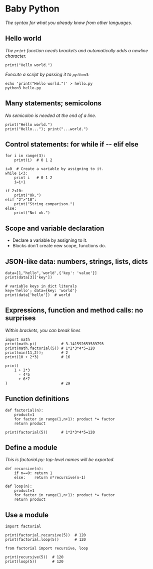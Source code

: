 # Baby Python
*The syntax for what you already know from other languages.*

## Hello world
*The `print` function needs brackets and automatically adds a newline character.*

    print("Hello world.")

*Execute a script by passing it to `python3`:*

    echo 'print("Hello world.")' > hello.py
    python3 hello.py
    
## Many statements; semicolons
*No semicolon is needed at the end of a line.*

    print("Hello world.")
    print("Hello..."); print("...world.")
    
## Control statements: for while if -- elif else

    for i in range(3):
        print(i)  # 0 1 2
    
    i=0  # Create a variable by assigning to it.
    while i<3:
        print i   # 0 1 2
        i=i+1
      
    if 2<10:
        print("Ok.")
    elif "2">"10":
        print("String comparison.")
    else:
        print("Not ok.")


## Scope and variable declaration
* Declare a variable by assigning to it.
* Blocks don't create new scope, functions do.

## JSON-like data: numbers, strings, lists, dicts

    data=[1,"hello",'world',{'key': 'value'}]
    print(data[3]['key'])
    
    # variable keys in dict literals
    key='hello'; data={key: 'world'}
    print(data['hello'])  # world

## Expressions, function and method calls: no surprises
*Within brackets, you can break lines*

    import math
    print(math.pi)           # 3.141592653589793
    print(math.factorial(5)) # 1*2*3*4*5=120
    print(min(11,2));        # 2
    print(10 + 2*3)          # 16

    print(
        1 + 2*3
          - 4*5
          + 6*7
    )                        # 29
    
## Function definitions

    def factorial(n):
        product=1
        for factor in range(1,n+1): product *= factor
        return product
    
    print(factorial(5))      # 1*2*3*4*5=120

## Define a module
*This is factorial.py: top-level names will be exported.*
  
    def recursive(n):
        if n==0: return 1
        else:    return n*recursive(n-1)
        
    def loop(n):
        product=1
        for factor in range(1,n+1): product *= factor
        return product


## Use a module

    import factorial
    
    print(factorial.recursive(5))  # 120
    print(factorial.loop(5))       # 120
    
    from factorial import recursive, loop
    
    print(recursive(5))  # 120
    print(loop(5))       # 120
